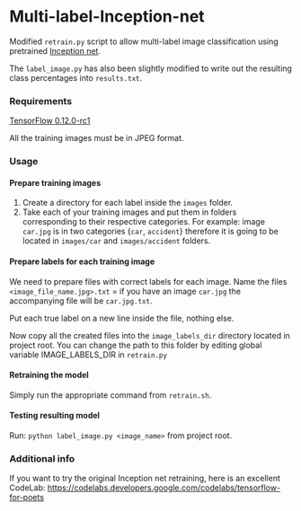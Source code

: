 # Multi-label-Inception-net
Modified `retrain.py` script to allow multi-label image classification using pretrained [Inception net](https://github.com/tensorflow/models/tree/master/inception).

The `label_image.py` has also been slightly modified to write out the resulting class percentages into `results.txt`. 
### Requirements
[TensorFlow 0.12.0-rc1](https://github.com/tensorflow/tensorflow/releases/tag/0.12.0-rc1)

All the training images must be in JPEG format.

### Usage

#### Prepare training images
1. Create a directory for each label inside the `images` folder.
3. Take each of your training images and put them in folders corresponding to their respective categories. For example: image `car.jpg` is in two categories {`car`, `accident`} therefore it is going to be located in `images/car` and `images/accident` folders.

#### Prepare labels for each training image
We need to prepare files with correct labels for each image.
Name the files `<image_file_name.jpg>.txt` = if you have an image `car.jpg` the accompanying file will be `car.jpg.txt`. 

Put each true label on a new line inside the file, nothing else.

Now copy all the created files into the `image_labels_dir` directory located in project root.
You can change the path to this folder by editing global variable IMAGE_LABELS_DIR in `retrain.py`

#### Retraining the model
Simply run the appropriate command from `retrain.sh`.

#### Testing resulting model
Run: `python label_image.py <image_name>` from project root.

### Additional info
If you want to try the original Inception net retraining, here is an excellent CodeLab: https://codelabs.developers.google.com/codelabs/tensorflow-for-poets
